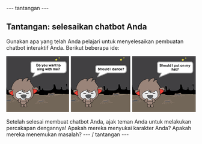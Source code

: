 \--- tantangan \---

## Tantangan: selesaikan chatbot Anda

Gunakan apa yang telah Anda pelajari untuk menyelesaikan pembuatan chatbot interaktif Anda. Berikut beberapa ide:

![Ide ChatBot](images/chatbot-ideas.png)

Setelah selesai membuat chatbot Anda, ajak teman Anda untuk melakukan percakapan dengannya! Apakah mereka menyukai karakter Anda? Apakah mereka menemukan masalah? \--- / tantangan \---